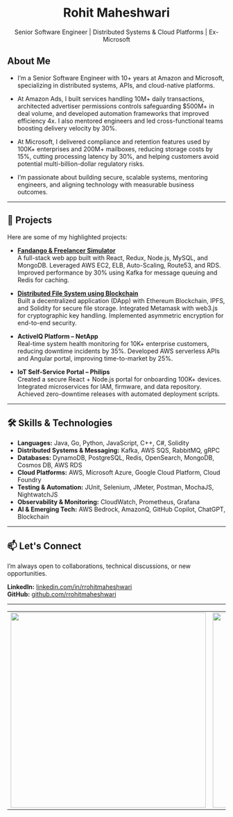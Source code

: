 <div align="center">
  <h1>Rohit Maheshwari</h1>
</div>

<p align="center">
Senior Software Engineer | Distributed Systems & Cloud Platforms | Ex-Microsoft
</p>


## About Me
- I’m a Senior Software Engineer with 10+ years at Amazon and Microsoft, specializing in distributed systems, APIs, and cloud-native platforms.

- At Amazon Ads, I built services handling 10M+ daily transactions, architected advertiser permissions controls safeguarding $500M+ in deal volume, and developed automation frameworks that improved efficiency 4x. I also mentored engineers and led cross-functional teams boosting delivery velocity by 30%.

- At Microsoft, I delivered compliance and retention features used by 100K+ enterprises and 200M+ mailboxes, reducing storage costs by 15%, cutting processing latency by 30%, and helping customers avoid potential multi-billion-dollar regulatory risks.

- I’m passionate about building secure, scalable systems, mentoring engineers, and aligning technology with measurable business outcomes.

---
## 🚀 Projects

Here are some of my highlighted projects:

- **[Fandango & Freelancer Simulator](https://github.com/rrohitmaheshwari/fandango-simulator)**  
  A full-stack web app built with React, Redux, Node.js, MySQL, and MongoDB. Leveraged AWS EC2, ELB, Auto-Scaling, Route53, and RDS. Improved performance by 30% using Kafka for message queuing and Redis for caching.

- **[Distributed File System using Blockchain](https://github.com/rrohitmaheshwari/Blockchain-IPFS-DistributedFileSystem)**  
  Built a decentralized application (DApp) with Ethereum Blockchain, IPFS, and Solidity for secure file storage. Integrated Metamask with web3.js for cryptographic key handling. Implemented asymmetric encryption for end-to-end security.

- **ActiveIQ Platform – NetApp**  
  Real-time system health monitoring for 10K+ enterprise customers, reducing downtime incidents by 35%. Developed AWS serverless APIs and Angular portal, improving time-to-market by 25%.

- **IoT Self-Service Portal – Philips**  
  Created a secure React + Node.js portal for onboarding 100K+ devices. Integrated microservices for IAM, firmware, and data repository. Achieved zero-downtime releases with automated deployment scripts.

---

## 🛠️ Skills & Technologies

- **Languages:** Java, Go, Python, JavaScript, C++, C#, Solidity  
- **Distributed Systems & Messaging:** Kafka, AWS SQS, RabbitMQ, gRPC  
- **Databases:** DynamoDB, PostgreSQL, Redis, OpenSearch, MongoDB, Cosmos DB, AWS RDS  
- **Cloud Platforms:** AWS, Microsoft Azure, Google Cloud Platform, Cloud Foundry  
- **Testing & Automation:** JUnit, Selenium, JMeter, Postman, MochaJS, NightwatchJS  
- **Observability & Monitoring:** CloudWatch, Prometheus, Grafana  
- **AI & Emerging Tech:** AWS Bedrock, AmazonQ, GitHub Copilot, ChatGPT, Blockchain  

---

## 📫 Let's Connect
I’m always open to collaborations, technical discussions, or new opportunities.  

**LinkedIn:** <a href="https://www.linkedin.com/in/rrohitmaheshwari" target="_blank">linkedin.com/in/rrohitmaheshwari</a>  
**GitHub:** <a href="https://github.com/rrohitmaheshwari" target="_blank">github.com/rrohitmaheshwari</a>  


---

<table>
  <tr>
    <td>
      <img src="https://github-readme-stats.vercel.app/api?username=rrohitmaheshwari&show_icons=true&theme=radical&card_width=450" width="450"/>
    </td>
    <td>
      <img src="https://github-readme-stats.vercel.app/api/top-langs/?username=rrohitmaheshwari&layout=compact&theme=radical&card_width=450" width="450"/>
    </td>
  </tr>
</table>

